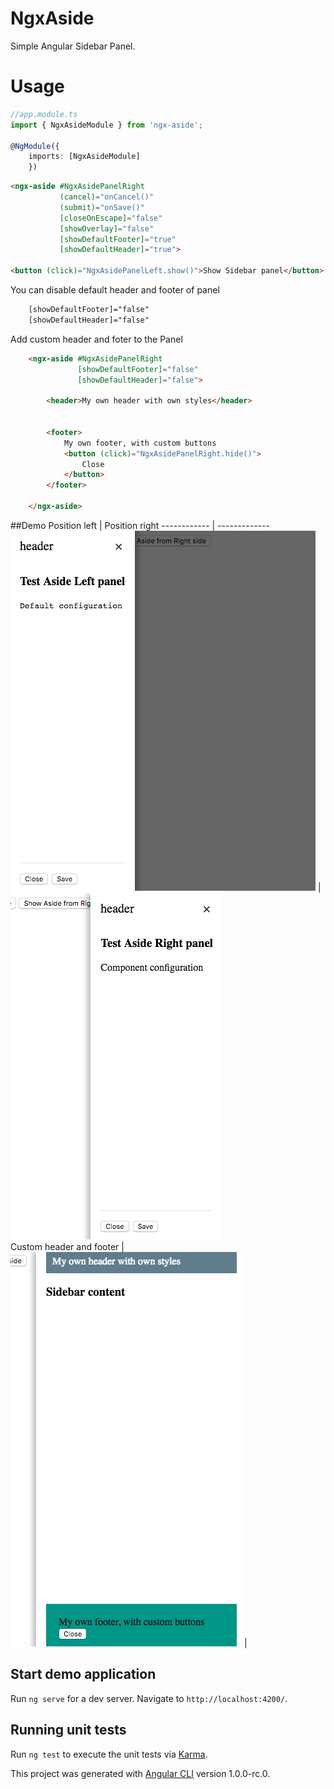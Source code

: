 # NgxAside

Simple Angular Sidebar Panel.
  
# Usage

```TypeScript
//app.module.ts
import { NgxAsideModule } from 'ngx-aside';

@NgModule({
    imports: [NgxAsideModule]
    })
```

```Html
<ngx-aside #NgxAsidePanelRight
           (cancel)="onCancel()"
           (submit)="onSave()"
           [closeOnEscape]="false"
           [showOverlay]="false"
           [showDefaultFooter]="true"
           [showDefaultHeader]="true">
           
<button (click)="NgxAsidePanelLeft.show()">Show Sidebar panel</button>

```


You can disable default header and footer of panel
```Html    
    [showDefaultFooter]="false"
    [showDefaultHeader]="false"
```


Add custom header and foter to the Panel
```Html
    <ngx-aside #NgxAsidePanelRight
               [showDefaultFooter]="false"
               [showDefaultHeader]="false">
    
        <header>My own header with own styles</header>
        
    
        <footer>
            My own footer, with custom buttons
            <button (click)="NgxAsidePanelRight.hide()">
                Close
            </button>
        </footer>
    
    </ngx-aside>

```
##Demo
 Position left |  Position right
 ------------ | -------------
![alt text](screenshot.png "Sidebar panel.") | ![alt text](screenshot-right.png "Sidebar panel.")
<br/>Custom header and footer |  
![alt text](screenshot-custom.png "Sidebar panel.") |


## Start demo application
Run `ng serve` for a dev server. Navigate to `http://localhost:4200/`. 


## Running unit tests

Run `ng test` to execute the unit tests via [Karma](https://karma-runner.github.io).

This project was generated with [Angular CLI](https://github.com/angular/angular-cli) version 1.0.0-rc.0.
